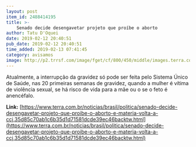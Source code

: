 ```yaml
---
layout: post
item_id: 2488414195
title: >-
    Senado decide desengavetar projeto que proíbe o aborto
author: Tatu D'Oquei
date: 2019-02-12 20:40:51
pub_date: 2019-02-12 20:40:51
time_added: 2019-02-13 07:41:45
category: avisamos
image: http://p2.trrsf.com/image/fget/cf/800/450/middle/images.terra.com/2019/02/12/aborto-davi-magalhaes-fp.jpg
---
```


Atualmente, a interrupção da gravidez só pode ser feita pelo Sistema Único de Saúde, nas 20 primeiras semanas de gravidez, quando a mulher é vítima de violência sexual, se há risco de vida para a mãe ou o se o feto é anencéfalo.

**Link:** [https://www.terra.com.br/noticias/brasil/politica/senado-decide-desengavetar-projeto-que-proibe-o-aborto-e-materia-volta-a-ccj,35d85c70ab1c6b35d1d71581dcde39ec46backtw.html](https://www.terra.com.br/noticias/brasil/politica/senado-decide-desengavetar-projeto-que-proibe-o-aborto-e-materia-volta-a-ccj,35d85c70ab1c6b35d1d71581dcde39ec46backtw.html)

